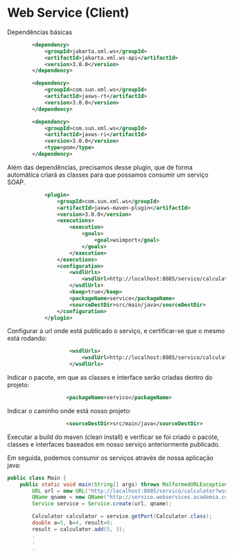 # Web Service (Client)
Dependências básicas

``` xml
        <dependency>
            <groupId>jakarta.xml.ws</groupId>
            <artifactId>jakarta.xml.ws-api</artifactId>
            <version>3.0.0</version>
        </dependency>

        <dependency>
            <groupId>com.sun.xml.ws</groupId>
            <artifactId>jaxws-rt</artifactId>
            <version>3.0.0</version>
        </dependency>

        <dependency>
            <groupId>com.sun.xml.ws</groupId>
            <artifactId>jaxws-ri</artifactId>
            <version>3.0.0</version>
            <type>pom</type>
        </dependency>

```
Além das dependências, precisamos desse plugin, que de forma automática criará as classes para que possamos consumir um serviço SOAP.

``` xml
            <plugin>
                <groupId>com.sun.xml.ws</groupId>
                <artifactId>jaxws-maven-plugin</artifactId>
                <version>3.0.0</version>
                <executions>
                    <execution>
                        <goals>
                            <goal>wsimport</goal>
                        </goals>
                    </execution>
                </executions>
                <configuration>
                    <wsdlUrls>
                        <wsdlUrl>http://localhost:8085/servico/calculator?wsdl</wsdlUrl>
                    </wsdlUrls>
                    <keep>true</keep>
                    <packageName>servico</packageName>
                    <sourceDestDir>src/main/java</sourceDestDir>
                </configuration>
            </plugin>
 ```

Configurar a url onde está publicado o serviço, e certificar-se que o mesmo está rodando:
``` xml
                    <wsdlUrls>
                        <wsdlUrl>http://localhost:8085/servico/calculator?wsdl</wsdlUrl>
                    </wsdlUrls>
```

Indicar o pacote, em que as classes e interface serão criadas dentro do projeto:
``` xml
                   <packageName>servico</packageName>
```

Indicar o caminho onde está nosso projeto:
``` xml
                   <sourceDestDir>src/main/java</sourceDestDir>
```
Executar a build do maven (clean install) e verificar se foi criado o pacote, classes e interfaces baseados em nosso serviço anteriormente publicado.

Em seguida, podemos consumir os serviços através de nossa aplicação java:

``` java
public class Main {
    public static void main(String[] args) throws MalformedURLException {
        URL url = new URL("http://localhost:8085/servico/calculator?wsdl");
        QName qname = new QName("http://servico.webservices.academia.com/", "CalculatorImplService");
        Service service = Service.create(url, qname);

        Calculator calculator = service.getPort(Calculator.class);
        double a=5, b=4, result=0;
        result = calculator.add(5, 3);
        .
        .
        .
```


